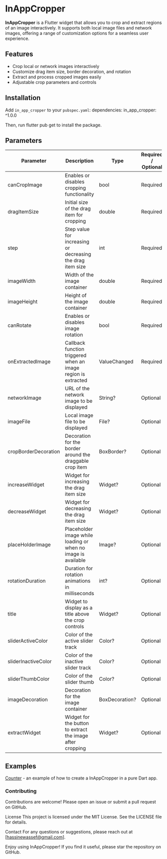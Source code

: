 # InAppCropper

**InAppCropper** is a Flutter widget that allows you to crop and extract regions of an image interactively. It supports both local image files and network images, offering a range of customization options for a seamless user experience.

## Features

- Crop local or network images interactively
- Customize drag item size, border decoration, and rotation
- Extract and process cropped images easily
- Adjustable crop parameters and controls

## Installation

Add `in_app_cropper` to your `pubspec.yaml`:
dependencies:
  in_app_cropper: ^1.0.0

Then, run flutter pub get to install the package.
## Parameters

|Parameter           |Description                                                    | Type                | Required / Optional |
|----------------------|----------------------------------------------------------------|---------------------|---------------------|
| canCropImage         | Enables or disables cropping functionality                     | bool                | Required            |
| dragItemSize         | Initial size of the drag item for cropping                     | double              | Required            |
| step                 | Step value for increasing or decreasing the drag item size     | int                 | Required            |
| imageWidth           | Width of the image container                                   | double              | Required            |
| imageHeight          | Height of the image container                                  | double              | Required            |
| canRotate            | Enables or disables image rotation                             | bool                | Required            |
| onExtractedImage     | Callback function triggered when an image region is extracted  | ValueChanged<File>  | Required            |
| networkImage         | URL of the network image to be displayed                       | String?             | Optional            |
| imageFile            | Local image file to be displayed                               | File?               | Optional            |
| cropBorderDecoration | Decoration for the border around the draggable crop item       | BoxBorder?          | Optional            |
| increaseWidget       | Widget for increasing the drag item size                       | Widget?             | Optional            |
| decreaseWidget       | Widget for decreasing the drag item size                       | Widget?             | Optional            |
| placeHolderImage     | Placeholder image while loading or when no image is available  | Image?              | Optional            |
| rotationDuration     | Duration for rotation animations in milliseconds               | int?                | Optional            |
| title                | Widget to display as a title above the crop controls           | Widget?             | Optional            |
| sliderActiveColor    | Color of the active slider track                               | Color?              | Optional            |
| sliderInactiveColor  | Color of the inactive slider track                             | Color?              | Optional            |
| sliderThumbColor     | Color of the slider thumb                                      | Color?              | Optional            |
| imageDecoration      | Decoration for the image container                             | BoxDecoration?      | Optional            |
| extractWidget        | Widget for the button to extract the image after cropping      | Widget?             | Optional            |

##  Examples

[Counter](https://github.com/Hwassef/in_app_cropper/tree/main/example) - an example of how to create a InAppCropper in a pure Dart app.

###   Contributing

Contributions are welcome! Please open an issue or submit a pull request on GitHub.

License
This project is licensed under the MIT License. See the LICENSE file for details.

Contact
For any questions or suggestions, please reach out at [hassinewassef@gmail.com].

Enjoy using InAppCropper! If you find it useful, please star the repository on GitHub.
